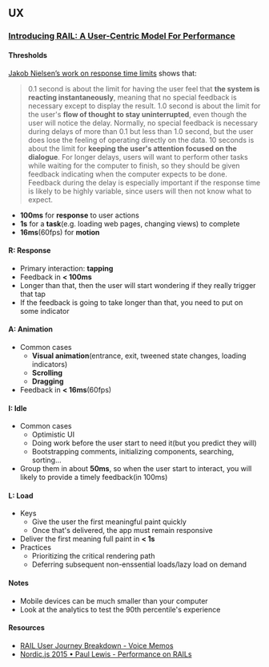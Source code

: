 ## UX

### [Introducing RAIL: A User-Centric Model For Performance](http://www.smashingmagazine.com/2015/10/rail-user-centric-model-performance/)

#### Thresholds

[Jakob Nielsen’s work on response time limits](http://www.nngroup.com/articles/response-times-3-important-limits/) shows that:

> 0.1 second is about the limit for having the user feel that **the system is reacting instantaneously**, meaning that no special feedback is necessary except to display the result.
> 1.0 second is about the limit for the user's **flow of thought to stay uninterrupted**, even though the user will notice the delay. Normally, no special feedback is necessary during delays of more than 0.1 but less than 1.0 second, but the user does lose the feeling of operating directly on the data.
> 10 seconds is about the limit for **keeping the user's attention focused on the dialogue**. For longer delays, users will want to perform other tasks while waiting for the computer to finish, so they should be given feedback indicating when the computer expects to be done. Feedback during the delay is especially important if the response time is likely to be highly variable, since users will then not know what to expect.

* **100ms** for **response** to user actions
* **1s** for a **task**(e.g. loading web pages, changing views) to complete
* **16ms**(60fps) for **motion**

#### R: Response

* Primary interaction: **tapping**
* Feedback in **< 100ms**
* Longer than that, then the user will start wondering if they really trigger that tap
* If the feedback is going to take longer than that, you need to put on some indicator

#### A: Animation

* Common cases
  * **Visual animation**(entrance, exit, tweened state changes, loading indicators)
  * **Scrolling**
  * **Dragging**
* Feedback in **< 16ms**(60fps)

#### I: Idle

* Common cases
  * Optimistic UI
  * Doing work before the user start to need it(but you predict they will)
  * Bootstrapping comments, initializing components, searching, sorting...
* Group them in about **50ms**, so when the user start to interact, you will likely to provide a timely feedback(in 100ms)

#### L: Load

* Keys
  * Give the user the first meaningful paint quickly
  * Once that's delivered, the app must remain responsive
* Deliver the first meaning full paint in **< 1s**
* Practices
  * Prioritizing the critical rendering path
  * Deferring subsequent non-enssential loads/lazy load on demand

#### Notes

* Mobile devices can be much smaller than your computer
* Look at the analytics to test the 90th percentile's experience

#### Resources

* [RAIL User Journey Breakdown - Voice Memos](https://www.youtube.com/watch?v=jpJIBQy-a2A)
* [Nordic.js 2015 • Paul Lewis - Performance on RAILs](https://www.youtube.com/watch?v=uJMA2n4RL6s)